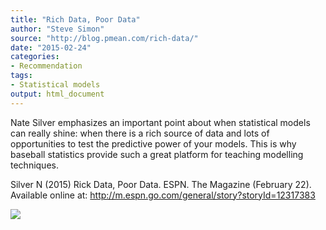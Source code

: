 ```yaml
---
title: "Rich Data, Poor Data"
author: "Steve Simon"
source: "http://blog.pmean.com/rich-data/"
date: "2015-02-24"
categories:
- Recommendation
tags:
- Statistical models
output: html_document
---
```


Nate Silver emphasizes an important point about when statistical models
can really shine: when there is a rich source of data and lots of
opportunities to test the predictive power of your models. This is why
baseball statistics provide such a great platform for teaching modelling
techniques.

<!---More--->

Silver N (2015) Rick Data, Poor Data. ESPN. The Magazine (February 22).
Available online at:
<http://m.espn.go.com/general/story?storyId=12317383>

![](http://www.pmean.com/images/images/15/rich-data01.png)




